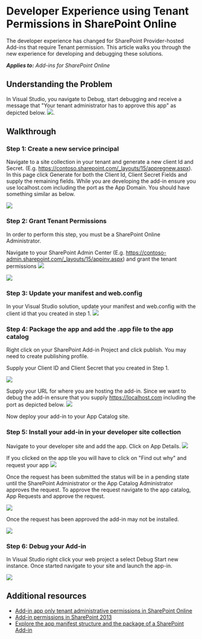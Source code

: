 Developer Experience using Tenant Permissions in SharePoint Online
================================================
The developer experience has changed for SharePoint Provider-hosted Add-ins that require Tenant permission. This article walks you through the new experience for developing and debugging these solutions. 

_**Applies to:** Add-ins for SharePoint Online_


## Understanding the Problem
In Visual Studio, you navigate to Debug, start debugging and receive a message that "Your tenant administrator has to approve this app" as depicted below.
![](http://i.imgur.com/oFH9oqb.png). 


## Walkthrough
### Step 1: Create a new service principal
Navigate to a site collection in your tenant and generate a new client Id and Secret. (E.g. https://contoso.sharepoint.com/_layouts/15/appregnew.aspx). In this page click Generate for both the Client Id, Client Secret Fields and supply the remaining fields. While you are developing the add-in ensure you use localhost.com including the port as the App Domain. You should have something similar as below.

![](http://i.imgur.com/5CfHgFD.png)

### Step 2: Grant Tenant Permissions
In order to perform this step, you must be a SharePoint Online Administrator. 

Navigate to your SharePoint Admin Center (E.g. https://contoso-admin.sharepoint.com/_layouts/15/appinv.aspx) and grant the tenant permissions
![](http://i.imgur.com/EGuJG3a.png)

![](http://i.imgur.com/dst9ZdP.png)


### Step 3: Update your manifest and web.config
In your Visual Studio solution, update your manifest and web.config with the client id that you created in step 1.
![](http://i.imgur.com/fKkLIde.png)


### Step 4: Package the app and add the .app file to the app catalog
Right click on your SharePoint Add-in Project and click publish. You may need to create publishing profile.

Supply your Client ID and Client Secret that you created in Step 1.

![](http://i.imgur.com/XpM9rwb.png)

Supply your URL for where you are hosting the add-in. Since we want to debug the add-in ensure that you supply https://localhost.com including the port as depicted below.
![](http://i.imgur.com/nQmSbPC.png)

Now deploy your add-in to your App Catalog site.

### Step 5: Install your add-in in your developer site collection

Navigate to your developer site and add the app. Click on App Details.
![](http://i.imgur.com/Aihr4r7.png)

If you clicked on the app tile you will have to click on "Find out why" and request your app
![](http://i.imgur.com/DwWUkG0.png)

Once the request has been submitted the status will be in a pending state until the SharePoint Administrator or the App Catalog Administrator approves the request. To approve the request navigate to the app catalog, App Requests and approve the request.

![](http://i.imgur.com/yZ8vNEc.png)

Once the request has been approved the add-in may not be installed.

![](http://i.imgur.com/PMitOEY.png)

### Step 6: Debug your Add-in
In Visual Studio right click your web project a select Debug Start new instance. Once started navigate to your site and launch the app-in.

![](http://i.imgur.com/Y5vAlDr.png)

## Additional resources
<a name="bk_addresources"> </a>
- [Add-in app only tenant administrative permissions in SharePoint Online](https://msdn.microsoft.com/en-us/pnp_articles/how-to-provide-add-in-app-only-tenant-administrative-permissions-in-sharepoint-online)
- [Add-in permissions in SharePoint 2013](https://msdn.microsoft.com/en-us/library/office/fp142383.aspx)
- [Explore the app manifest structure and the package of a SharePoint Add-in](https://msdn.microsoft.com/en-us/library/office/fp179918.aspx)

